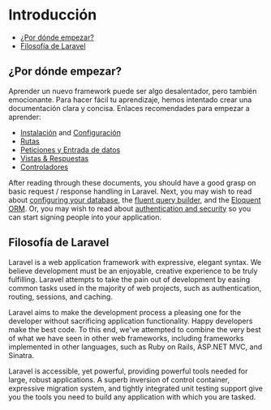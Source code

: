 # Introducción

- [¿Por dónde empezar?](#where-to-start)
- [Filosofía de Laravel](#laravel-philosophy)

<a name="where-to-start"></a>
## ¿Por dónde empezar?

Aprender un nuevo framework puede ser algo desalentador, pero también emocionante. Para hacer fácil tu aprendizaje, hemos intentado crear una documentación clara y concisa.
Enlaces recomendades para empezar a aprender:
- [Instalación](/docs/installation) and [Configuración](/docs/configuration)
- [Rutas](/docs/routing)
- [Peticiones y Entrada de datos](/docs/requests)
- [Vistas & Respuestas](/docs/responses)
- [Controladores](/docs/controllers)

After reading through these documents, you should have a good grasp on basic request / response handling in Laravel. Next, you may wish to read about [configuring your database](/docs/database), the [fluent query builder](/docs/queries), and the [Eloquent ORM](/docs/eloquent). Or, you may wish to read about [authentication and security](/docs/security) so you can start signing people into your application.

<a name="laravel-philosophy"></a>
## Filosofía de Laravel

Laravel is a web application framework with expressive, elegant syntax. We believe development must be an enjoyable, creative experience to be truly fulfilling. Laravel attempts to take the pain out of development by easing common tasks used in the majority of web projects, such as authentication, routing, sessions, and caching.

Laravel aims to make the development process a pleasing one for the developer without sacrificing application functionality. Happy developers make the best code. To this end, we've attempted to combine the very best of what we have seen in other web frameworks, including frameworks implemented in other languages, such as Ruby on Rails, ASP.NET MVC, and Sinatra.

Laravel is accessible, yet powerful, providing powerful tools needed for large, robust applications. A superb inversion of control container, expressive migration system, and tightly integrated unit testing support give you the tools you need to build any application with which you are tasked.

